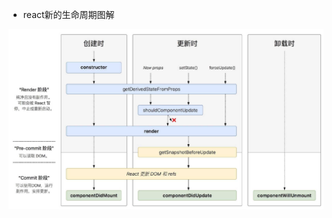 - react新的生命周期图解

![react生命周期](https://github.com/YueJingGe/brainMap/blob/master/react%E6%96%B0%E7%9A%84%E7%94%9F%E5%91%BD%E5%91%A8%E6%9C%9F.jpg)

